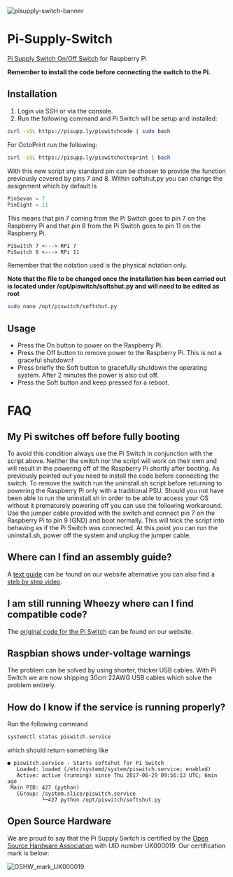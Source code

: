 ![pisupply-switch-banner](https://user-images.githubusercontent.com/1878314/73882377-d9b49080-4859-11ea-9c7e-e3c351f821e5.png)
# Pi-Supply-Switch
[Pi Supply Switch On/Off Switch](https://www.pi-supply.com/product/pi-supply-raspberry-pi-power-switch/) for Raspberry Pi

**Remember to install the code before connecting the switch to the Pi.**

## Installation
1. Login via SSH or via the console.
2. Run the following command and Pi Switch will be setup and installed:
```bash
curl -sSL https://pisupp.ly/piswitchcode | sudo bash
```
For OctoPrint run the following:
```bash
curl -sSL https://pisupp.ly/piswitchoctoprint | bash
```

With this new script any standard pin can be chosen to provide the function previously covered by pins 7 and 8.
Within softshut.py you can change the assignment which by default is

```python
PinSeven = 7
PinEight = 11
```

This means that pin 7 coming from the Pi Switch goes to pin 7 on the Raspberry Pi and that pin 8 from the Pi Switch goes to pin 11 on the Raspberry Pi.

```
PiSwitch 7 <---> RPi 7
PiSwitch 8 <---> RPi 11
```

Remember that the notation used is the physical notation only.

**Note that the file to be changed once the installation has been carried out is located under /opt/piswitch/softshut.py and will need to be edited as root**
```bash
sudo nano /opt/piswitch/softshut.py
```

## Usage

* Press the On button to power on the Raspberry Pi.
* Press the Off button to remove power to the Raspberry Pi. This is not a graceful shutdown!
* Press briefly the Soft button to gracefully shutdown the operating system. After 2 minutes the power is also cut off.
* Press the Soft button and keep pressed for a reboot.

# FAQ
## My Pi switches off before fully booting
To avoid this condition always use the Pi Switch in conjunction with the script above. Neither the switch nor the script will work on their own and will result in the powering off of the Raspberry Pi shortly after booting. As previously pointed out you need to install the code before connecting the switch. To remove the switch run the uninstall.sh script before returning to powering the Raspberry Pi only with a traditional PSU.
Should you not have been able to run the uninstall.sh in order to be able to access your OS without it prematurely powering off you can use the following workaround.
Use the jumper cable provided with the switch and connect pin 7 on the Raspberry Pi to pin 9 (GND) and boot normally. This will trick the script into behaving as if the Pi Switch was connected. At this point you can run the uninstall.sh, power off the system and unplug the jumper cable.

## Where can I find an assembly guide?
A [text guide](https://learn.pi-supply.com/make/pi-supply-switch-assembly-instructions/) can be found on our website alternative you can also find a [steb by step video](https://www.youtube.com/watch?v=bHj_pMD7oLI&feature=youtu.be).

## I am still running Wheezy where can I find compatible code?
The [original code for the Pi Switch](https://learn.pi-supply.com/pi-supply-switch-v1-1-code-examples/) can be found on our website.

## Raspbian shows under-voltage warnings
The problem can be solved by using shorter, thicker USB cables. With Pi Switch we are now shipping 30cm 22AWG USB cables which solve the problem entirely.

## How do I know if the service is running properly?
Run the following command
```bash
systemctl status piswitch.service
```
which should return something like
```
● piswitch.service - Starts softshut for Pi Switch
   Loaded: loaded (/etc/systemd/system/piswitch.service; enabled)
   Active: active (running) since Thu 2017-06-29 09:56:13 UTC; 6min ago
 Main PID: 427 (python)
   CGroup: /system.slice/piswitch.service
           └─427 python /opt/piswitch/softshut.py

```

## Open Source Hardware

We are proud to say that the Pi Supply Switch is certified by the [Open Source Hardware Association](https://certification.oshwa.org/uk000019.html) with UID number UK000019. Our certification mark is below:


![OSHW_mark_UK000019](https://user-images.githubusercontent.com/1878314/95061022-f65bdd80-06f2-11eb-9899-0029074ed2ed.png)
